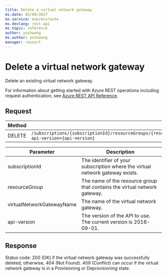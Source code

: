 ```yaml
---
title: Delete a virtual network gateway
ms.date: 03/09/2017
ms.service: expressroute
ms.devlang: rest-api
ms.topic: reference
author: yushwang
ms.author: yushwang
manager: rossort
---
```

# Delete a virtual network gateway
Delete an existing virtual network gateway.  

For information about getting started with Azure REST operations including request authentication, see [Azure REST API Reference](../../index.md).

## Request  

|Method|Request URI|  
|------------|-----------------|  
|DELETE|`/subscriptions/{subscriptionId}/resourceGroups/{resourceGroup}/providers/microsoft.network/virtualNetworkGateways/{virtualNetworkGatewayName}?api-version={api-version}`|  

| Parameter | Description |
| --------- | ----------- |
| subscriptionId | The identifier of your subscription where the virtual network gateway exists. |
| resourceGroup | The name of the resource group that contains the virtual network gateway. |
| virtualNetworkGatewayName | The name of the virtual network gateway.|
| api-version | The version of the API to use. The current version is 2016-09-01. | 
  
## Response  
 Status code: 200 (OK) if the virtual network gateway was successfully deleted; otherwise, 404 (Not Found). 409 (Conflict) can occur if the virtual network gateway is in a Provisioning or Deprovisioning state.
